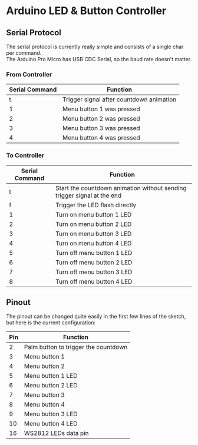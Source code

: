 # Arduino LED & Button Controller

## Serial Protocol
The serial protocol is currently really simple and consists of a single char per command.  
The Arduino Pro Micro has USB CDC Serial, so the baud rate doesn't matter.

### From Controller
| Serial Command | Function                                 |
| -------------- | ---------------------------------------- |
| t              | Trigger signal after countdown animation |
| 1              | Menu button 1 was pressed                |
| 2              | Menu button 2 was pressed                |
| 3              | Menu button 3 was pressed                |
| 4              | Menu button 4 was pressed                |

### To Controller
| Serial Command | Function                                                                |
| -------------- | ----------------------------------------------------------------------- |
| t              | Start the countdown animation without sending trigger signal at the end |
| f              | Trigger the LED flash directly                                          |
| 1              | Turn on menu button 1 LED                                               |
| 2              | Turn on menu button 2 LED                                               |
| 3              | Turn on menu button 3 LED                                               |
| 4              | Turn on menu button 4 LED                                               |
| 5              | Turn off menu button 1 LED                                              |
| 6              | Turn off menu button 2 LED                                              |
| 7              | Turn off menu button 3 LED                                              |
| 8              | Turn off menu button 4 LED                                              |


## Pinout
The pinout can be changed quite easily in the first few lines of the sketch, but here is the current configuration:

| Pin | Function                             |
| --- | ------------------------------------ |
| 2   | Palm button to trigger the countdown |
| 3   | Menu button 1                        |
| 4   | Menu button 2                        |
| 5   | Menu button 1 LED                    |
| 6   | Menu button 2 LED                    |
| 7   | Menu button 3                        |
| 8   | Menu button 4                        |
| 9   | Menu button 3 LED                    |
| 10  | Menu button 4 LED                    |
| 16  | WS2812 LEDs data pin                 |